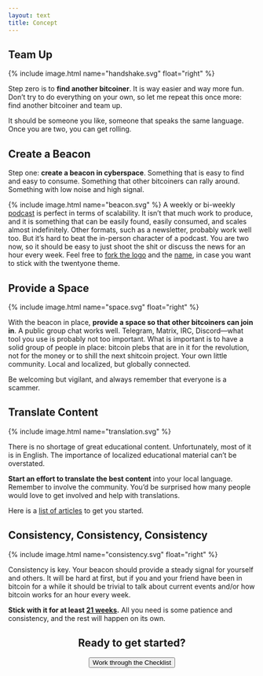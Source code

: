 ```yaml
---
layout: text 
title: Concept
---
```


## Team Up
{% include image.html name="handshake.svg" float="right" %}

Step zero is to **find another bitcoiner**. It is way easier and way more fun. Don’t
try to do everything on your own, so let me repeat this once more: find another
bitcoiner and team up. 

It should be someone you like, someone that speaks the same language. Once you
are two, you can get rolling.

## Create a Beacon

Step one: **create a beacon in cyberspace**. Something that is easy to find and easy
to consume. Something that other bitcoiners can rally around. Something with low
noise and high signal.

{% include image.html name="beacon.svg" %}
A weekly or bi-weekly [podcast] is perfect in terms of scalability. It isn’t that
much work to produce, and it is something that can be easily found, easily
consumed, and scales almost indefinitely. Other formats, such as a newsletter,
probably work well too. But it’s hard to beat the in-person character of a
podcast. You are two now, so it should be easy to just shoot the shit or discuss
the news for an hour every week. Feel free to [fork the logo][logo] and the [name], in
case you want to stick with the twentyone theme.

## Provide a Space
{% include image.html name="space.svg" float="right" %}

With the beacon in place, **provide a space so that other bitcoiners can join in**.
A public group chat works well. Telegram, Matrix, IRC, Discord—what tool you use
is probably not too important. What is important is to have a solid group of
people in place: bitcoin plebs that are in it for the revolution, not for the
money or to shill the next shitcoin project. Your own little community. Local
and localized, but globally connected.

Be welcoming but vigilant, and always remember that everyone is a scammer.

## Translate Content
{% include image.html name="translation.svg" %}

There is no shortage of great educational content. Unfortunately, most of it is
in English. The importance of localized educational material can’t be
overstated.

**Start an effort to translate the best content** into your local
language. Remember to involve the community. You’d be surprised how many people
would love to get involved and help with translations.

Here is a [list of articles][translations] to get you started.

## Consistency, Consistency, Consistency
{% include image.html name="consistency.svg" float="right" %}

Consistency is key. Your beacon should provide a steady signal for yourself and
others. It will be hard at first, but if you and your friend have been in
bitcoin for a while it should be trivial to talk about current events and/or how
bitcoin works for an hour every week.

**Stick with it for at least [21 weeks].** All you need is some patience and
consistency, and the rest will happen on its own.

<center>
    <h2>Ready to get started?</h2>
    <a href="/checklist">
        <button type="button" class="btn btn-primary btn-large btn-custom">Work through the Checklist</button>
    </a>
</center>

[podcast]: /podcast
[logo]: /logo
[name]: /fork#the-name
[translations]: /translations
[21 weeks]: #